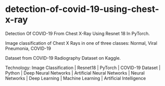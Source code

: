 # detection-of-covid-19-using-chest-x-ray

Detection Of COVID-19 From Chest X-Ray Using Resnet 18 In PyTorch.

Image classification of Chest X Rays in one of three classes: Normal, Viral Pneumonia, COVID-19

Dataset from COVID-19 Radiography Dataset on Kaggle.

Technology: Image Classification | Resnet18 | PyTorch | COVID-19 Dataset | Python | Deep Neural Networks | Artificial Neural Networks | Neural Networks | Deep Learning | Machine Learning | Artificial Intelligence
